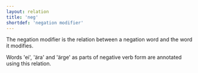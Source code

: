 ```yaml
---
layout: relation
title: 'neg'
shortdef: 'negation modifier'
---
```


The negation modifier is the relation between a negation word and the word it modifies.

Words 'ei', 'ära' and 'ärge' as parts of negative verb form are annotated using this relation.

<!-- Interlanguage links updated Po lis 14 15:35:30 CET 2022 -->

